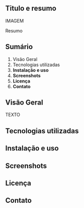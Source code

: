 ## Titulo e resumo

IMAGEM

Resumo
## Sumário
1. Visão Geral
2. Tecnologias utilizadas 
3. **Instalação e uso**
4. **Screenshots**
5. **Licença**
6. **Contato**

## Visão Geral

TEXTO
## Tecnologias utilizadas
## Instalação e uso
## Screenshots
## Licença
## Contato

